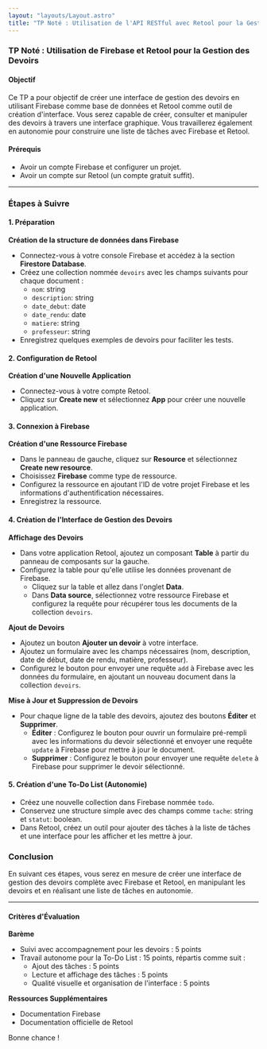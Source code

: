 ```yaml
---
layout: "layouts/Layout.astro"
title: "TP Noté : Utilisation de l'API RESTful avec Retool pour la Gestion des Devoirs"
---
```


### TP Noté : Utilisation de Firebase et Retool pour la Gestion des Devoirs

#### Objectif
Ce TP a pour objectif de créer une interface de gestion des devoirs en utilisant Firebase comme base de données et Retool comme outil de création d'interface. Vous serez capable de créer, consulter et manipuler des devoirs à travers une interface graphique. Vous travaillerez également en autonomie pour construire une liste de tâches avec Firebase et Retool.

#### Prérequis
- Avoir un compte Firebase et configurer un projet.
- Avoir un compte sur Retool (un compte gratuit suffit).

---

### Étapes à Suivre

#### 1. Préparation

**Création de la structure de données dans Firebase**
- Connectez-vous à votre console Firebase et accédez à la section **Firestore Database**.
- Créez une collection nommée `devoirs` avec les champs suivants pour chaque document :
  - `nom`: string
  - `description`: string
  - `date_debut`: date
  - `date_rendu`: date
  - `matiere`: string
  - `professeur`: string
- Enregistrez quelques exemples de devoirs pour faciliter les tests.

#### 2. Configuration de Retool

**Création d'une Nouvelle Application**
- Connectez-vous à votre compte Retool.
- Cliquez sur **Create new** et sélectionnez **App** pour créer une nouvelle application.

#### 3. Connexion à Firebase

**Création d'une Ressource Firebase**
- Dans le panneau de gauche, cliquez sur **Resource** et sélectionnez **Create new resource**.
- Choisissez **Firebase** comme type de ressource.
- Configurez la ressource en ajoutant l'ID de votre projet Firebase et les informations d'authentification nécessaires.
- Enregistrez la ressource.

#### 4. Création de l'Interface de Gestion des Devoirs

**Affichage des Devoirs**
- Dans votre application Retool, ajoutez un composant **Table** à partir du panneau de composants sur la gauche.
- Configurez la table pour qu'elle utilise les données provenant de Firebase.
  - Cliquez sur la table et allez dans l'onglet **Data**.
  - Dans **Data source**, sélectionnez votre ressource Firebase et configurez la requête pour récupérer tous les documents de la collection `devoirs`.

**Ajout de Devoirs**
- Ajoutez un bouton **Ajouter un devoir** à votre interface.
- Ajoutez un formulaire avec les champs nécessaires (nom, description, date de début, date de rendu, matière, professeur).
- Configurez le bouton pour envoyer une requête `add` à Firebase avec les données du formulaire, en ajoutant un nouveau document dans la collection `devoirs`.

**Mise à Jour et Suppression de Devoirs**
- Pour chaque ligne de la table des devoirs, ajoutez des boutons **Éditer** et **Supprimer**.
  - **Éditer** : Configurez le bouton pour ouvrir un formulaire pré-rempli avec les informations du devoir sélectionné et envoyer une requête `update` à Firebase pour mettre à jour le document.
  - **Supprimer** : Configurez le bouton pour envoyer une requête `delete` à Firebase pour supprimer le devoir sélectionné.

#### 5. Création d'une To-Do List (Autonomie)
- Créez une nouvelle collection dans Firebase nommée `todo`.
- Conservez une structure simple avec des champs comme `tache`: string et `statut`: boolean.
- Dans Retool, créez un outil pour ajouter des tâches à la liste de tâches et une interface pour les afficher et les mettre à jour.

### Conclusion
En suivant ces étapes, vous serez en mesure de créer une interface de gestion des devoirs complète avec Firebase et Retool, en manipulant les devoirs et en réalisant une liste de tâches en autonomie.

---

#### Critères d'Évaluation

**Barème**
- Suivi avec accompagnement pour les devoirs : 5 points
- Travail autonome pour la To-Do List : 15 points, répartis comme suit :
  - Ajout des tâches : 5 points
  - Lecture et affichage des tâches : 5 points
  - Qualité visuelle et organisation de l'interface : 5 points

**Ressources Supplémentaires**
- Documentation Firebase
- Documentation officielle de Retool

Bonne chance !
